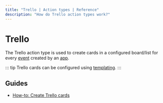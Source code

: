```yaml
---
title: "Trello | Action types | Reference"
description: "How do Trello action types work?"
---
```


# Trello

The Trello action type is used to create cards in a configured board/list for every [event](/reference/events/) created by an [app](/reference/apps/).

::: tip
Trello cards can be configured using [templating](/reference/templating/).
:::

## Guides

* [How-to: Create Trello cards](/how-to/create-trello-cards/)
